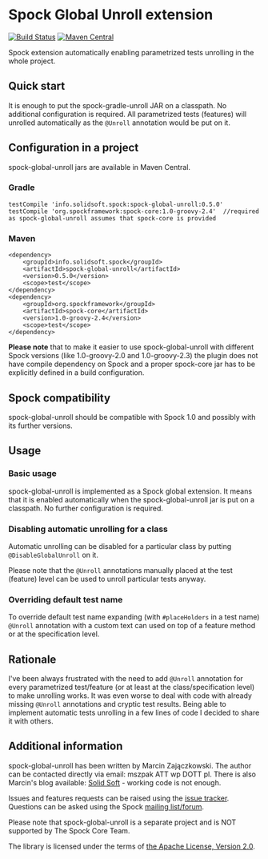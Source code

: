 # Spock Global Unroll extension
[![Build Status](https://travis-ci.org/szpak/spock-global-unroll.svg?branch=master)](https://travis-ci.org/szpak/spock-global-unroll)
[![Maven Central](https://maven-badges.herokuapp.com/maven-central/info.solidsoft.spock/spock-global-unroll/badge.svg)](https://maven-badges.herokuapp.com/maven-central/info.solidsoft.spock/spock-global-unroll)

Spock extension automatically enabling parametrized tests unrolling in the whole project.

## Quick start

It is enough to put the spock-gradle-unroll JAR on a classpath. No additional configuration is required.
All parametrized tests (features) will unrolled automatically as the `@Unroll` annotation would be put on it.

## Configuration in a project

spock-global-unroll jars are available in Maven Central.

### Gradle

```
testCompile 'info.solidsoft.spock:spock-global-unroll:0.5.0'
testCompile 'org.spockframework:spock-core:1.0-groovy-2.4'  //required as spock-global-unroll assumes that spock-core is provided
```

### Maven

```
<dependency>
    <groupId>info.solidsoft.spock</groupId>
    <artifactId>spock-global-unroll</artifactId>
    <version>0.5.0</version>
    <scope>test</scope>
</dependency>
<dependency>
    <groupId>org.spockframework</groupId>
    <artifactId>spock-core</artifactId>
    <version>1.0-groovy-2.4</version>
    <scope>test</scope>
</dependency>
```

**Please note** that to make it easier to use spock-global-unroll with different Spock versions (like 1.0-groovy-2.0 and 1.0-groovy-2.3)
the plugin does not have compile dependency on Spock and a proper spock-core jar has to be explicitly defined in a build configuration.

## Spock compatibility

spock-global-unroll should be compatible with Spock 1.0 and possibly with its further versions.

## Usage

### Basic usage

spock-global-unroll is implemented as a Spock global extension. It means that it is enabled automatically when the spock-global-unroll jar is put on
a classpath. No further configuration is required.

### Disabling automatic unrolling for a class

Automatic unrolling can be disabled for a particular class by putting `@DisableGlobalUnroll` on it.
 
Please note that the `@Unroll` annotations manually placed at the test (feature) level can be used to unroll particular tests anyway.

### Overriding default test name

To override default test name expanding (with `#placeHolders` in a test name) `@Unroll` annotation with a custom text can used on top of
a feature method or at the specification level.

## Rationale

I've been always frustrated with the need to add `@Unroll` annotation for every parametrized test/feature (or at least at the class/specification
level) to make unrolling works. It was even worse to deal with code with already missing `@Unroll` annotations and cryptic test results.
Being able to implement automatic tests unrolling in a few lines of code I decided to share it with others.

## Additional information 

spock-global-unroll has been written by Marcin Zajączkowski. The author can be contacted directly via email: mszpak ATT wp DOTT pl.
There is also Marcin's blog available: [Solid Soft](http://blog.solidsoft.info/) - working code is not enough.

Issues and features requests can be raised using the [issue tracker](https://github.com/szpak/spock-global-unroll/issues).
Questions can be asked using the Spock [mailing list/forum](https://groups.google.com/forum/#!forum/spockframework).

Please note that spock-global-unroll is a separate project and is NOT supported by The Spock Core Team.

The library is licensed under the terms of [the Apache License, Version 2.0](https://www.apache.org/licenses/LICENSE-2.0.txt).
